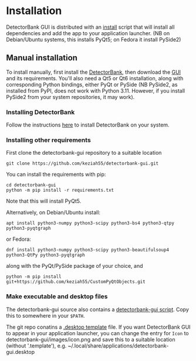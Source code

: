 # Installation

DetectorBank GUI is distributed with an [install](https://github.com/keziah55/detectorbank-gui#installation) script that
will install all dependencies and add the app to your application launcher. (NB on Debian/Ubuntu systems, this 
installs PyQt5; on Fedora it install PySide2)

## Manual installation

To install manually, first install the [DetectorBank](https://github.com/keziah55/DetectorBank), 
then download the [GUI](https://github.com/keziah55/detectorbank-gui) and its requirements. 
You'll also need a Qt5 or Qt6 installation, along with
corresponding Python bindings, either PyQt or PySide (NB PySide2, as installed from PyPI, does not 
work with Python 3.11. However, if you install PySide2 from your system repositories, it may work).

### Installing DetectorBank

Follow the instructions [here](https://github.com/keziah55/DetectorBank#requirements) to install
DetectorBank on your system. 

### Installing other requirements

First clone the detectorbank-gui repository to a suitable location
```
git clone https://github.com/keziah55/detectorbank-gui.git
```

You can install the requirements with pip:
```
cd detectorbank-gui
python -m pip install -r requirements.txt
```
Note that this will install PyQt5.

Alternatively, on Debian/Ubuntu install:
```
apt install python3-numpy python3-scipy python3-bs4 python3-qtpy python3-pyqtgraph
```
or Fedora:
```
dnf install python3-numpy python3-scipy python3-beautifulsoup4 python3-QtPy python3-pyqtgraph
```
along with the PyQt/PySide package of your choice, and 
```
python -m pip install git+https://github.com/keziah55/CustomPyQtObjects.git
```

### Make executable and desktop files

The detectorbank-gui source also contains a [detectorbank-gui script](https://github.com/keziah55/detectorbank-gui/blob/main/detectorbank-gui). Copy this to somewhere in your `$PATH`.

The git repo conatins a [.desktop template](https://github.com/keziah55/detectorbank-gui/blob/main/detectorbank-gui.desktop.template) file. 
If you want DetectorBank GUI to appear in your application launcher, 
you can change the entry for `Icon` to detectorbank-gui/images/icon.png 
and save this to a suitable location (without '.template'), 
e.g. ~/.local/share/applications/detectorbank-gui.desktop
